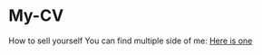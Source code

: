 # My-CV
How to sell yourself
You can find multiple side of me:
[Here is one](https://bontalakomboprince.github.io/My-CV/)
